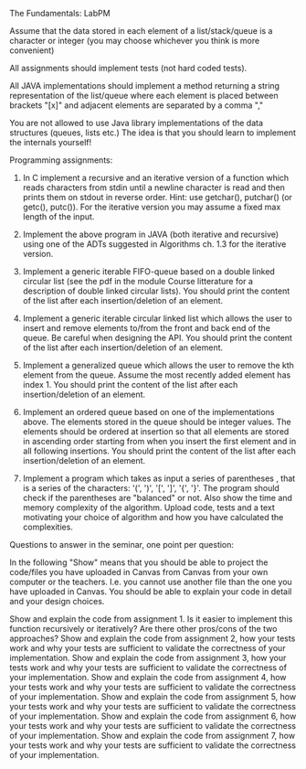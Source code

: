 The Fundamentals: LabPM

Assume that the data stored in each element of a list/stack/queue is a character or integer (you may choose whichever you think is more convenient)

All assignments should implement tests (not hard coded tests).

All JAVA implementations should implement a method returning a string representation of the list/queue where each element is placed between brackets "[x]" and adjacent elements are separated by a comma ","

You are not allowed to use Java library implementations of the data structures (queues, lists etc.) The idea is that you should learn to implement the internals yourself!

Programming assignments:

1. In C implement a recursive and an iterative version of a function which reads characters from stdin until a newline character is read and then prints them on stdout in reverse order. Hint: use getchar(), putchar() (or getc(), putc()). For the iterative version you may assume a fixed max length of the input.

2. Implement the above program in JAVA (both iterative and recursive) using one of the ADTs suggested in Algorithms ch. 1.3 for the iterative version.
3. Implement a generic iterable FIFO-queue based on a double linked circular list (see the pdf in the module Course litterature for a description of double linked circular lists). You should print the content of the list after each insertion/deletion of an element.
4. Implement a generic iterable circular linked list which allows the user to insert and remove elements to/from the front and back end of the queue. Be careful when designing the API. You should print the content of the list after each insertion/deletion of an element.
5. Implement a generalized queue which allows the user to remove the kth element from the queue. Assume the most recently added element has index 1. You should print the content of the list after each insertion/deletion of an element.
6. Implement an ordered queue based on one of the implementations above. The elements stored in the queue should be integer values. The elements should be ordered at insertion so that all elements are stored in ascending order starting from when you insert the first element and in all following insertions. You should print the content of the list after each insertion/deletion of an element.
7. Implement a program which takes as input a series of parentheses , that is a series of the characters: '(', ')', '[', ']', '{', '}'. The program should check if the parentheses are "balanced" or not. Also show the time and memory complexity of the algorithm.
Upload code, tests and a text motivating your choice of algorithm and how you have calculated the complexities.

Questions to answer in the seminar, one point per question:

In the following "Show" means that you should be able to project the code/files you have uploaded in Canvas from Canvas from your own computer or the teachers. I.e. you cannot use another file than the one you have uploaded in Canvas. You should be able to explain your code in detail and your design choices.

Show and explain the code from assignment 1. Is it easier to implement this function recursively or iteratively? Are there other pros/cons of the two approaches?
Show and explain the code from assignment 2, how your tests work and why your tests are sufficient to validate the correctness of your implementation.
Show and explain the code from assignment 3, how your tests work and why your tests are sufficient to validate the correctness of your implementation.
Show and explain the code from assignment 4, how your tests work and why your tests are sufficient to validate the correctness of your implementation.
Show and explain the code from assignment 5, how your tests work and why your tests are sufficient to validate the correctness of your implementation.
Show and explain the code from assignment 6, how your tests work and why your tests are sufficient to validate the correctness of your implementation.
Show and explain the code from assignment 7, how your tests work and why your tests are sufficient to validate the correctness of your implementation.